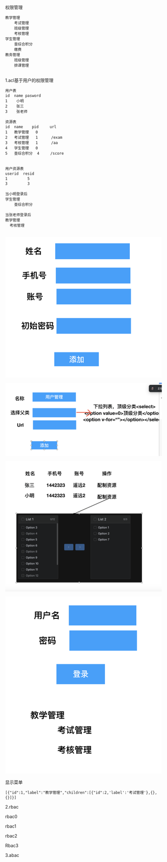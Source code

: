 权限管理

~~~
教学管理
    考试管理
    班级管理
    考核管理
学生管理
    查综合积分
    缴费
教务管理
    班级管理
    排课管理
    
~~~

1.acl基于用户的权限管理

~~~
用户表
id  name pasword
1    小明
2    张三
3    张老师

资源表
id  name    pid     url
1   教学管理   0
2   考试管理   1      /exam
3   考核管理   1      /aa
4   学生管理   0
5   查综合积分  4     /score


用户资源表
userid  resid
1         5
3         3

当小明登录后
学生管理 
    查综合积分
    
当张老师登录后
教学管理
  考核管理
  
~~~

![image-20241015090705949](Images/image-20241015090705949.png)

![image-20241015091028215](Images/image-20241015091028215.png)

![image-20241015091701045](Images/image-20241015091701045.png)

![image-20241015092911420](Images/image-20241015092911420.png)

显示菜单

~~~
[{"id":1,"label":"教学管理","children":[{"id":2,'label':'考试管理'},{},{}]}]

~~~



2.rbac

  rbac0

rbac1

rbac2

Rbac3

3.abac

